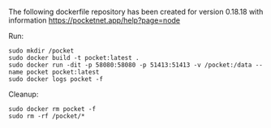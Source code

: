 The following dockerfile repository has been created for version 0.18.18 with information https://pocketnet.app/help?page=node

Run:
```
sudo mkdir /pocket
sudo docker build -t pocket:latest .
sudo docker run -dit -p 58080:58080 -p 51413:51413 -v /pocket:/data --name pocket pocket:latest
sudo docker logs pocket -f
```

Cleanup:
```
sudo docker rm pocket -f
sudo rm -rf /pocket/*
```
